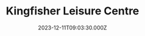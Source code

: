---
date: 2023-12-11T09:03:30.000Z
title: Kingfisher Leisure Centre
latitude: 52.03620184015773
longitude: 0.7340587308937416
category: checkin
---